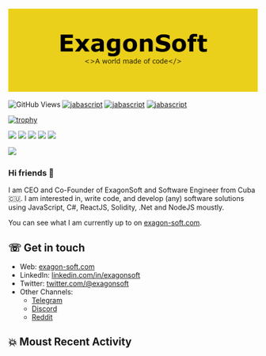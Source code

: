 ![natterstefan](https://github.com/exagonsoft/exagonsoft/blob/main/ExagonSoft.png)

              

![GitHub Views](https://komarev.com/ghpvc/?username=exagonsoft&color=FAC151)
[![jabascript](https://img.shields.io/badge/Javascript-Fan-FAC151.svg?logo=javascript&logoWidth=20)](https://github.com/exagonsoft)
[![jabascript](https://img.shields.io/badge/BlockChain-Fan-FAC151.svg?logo=bitcoin&logoWidth=20)](https://github.com/exagonsoft)
[![jabascript](https://img.shields.io/badge/GameDevelop-Fan-FAC151.svg?logo=unity&logoWidth=20)](https://github.com/exagonsoft)

[![trophy](https://github-profile-trophy.vercel.app/?username=exagonsoft&theme=onedark&row=1&column=6)](https://github.com/ryo-ma/github-profile-trophy)

[![](http://github-profile-summary-cards.vercel.app/api/cards/profile-details?username=exagonsoft&theme=gotham)](https://github.com/vn7n24fzkq/github-profile-summary-cards)
[![](http://github-profile-summary-cards.vercel.app/api/cards/repos-per-language?username=exagonsoft&theme=gotham)](https://github.com/vn7n24fzkq/github-profile-summary-cards) [![](http://github-profile-summary-cards.vercel.app/api/cards/most-commit-language?username=exagonsoft&theme=gotham)](https://github.com/vn7n24fzkq/github-profile-summary-cards)
[![](http://github-profile-summary-cards.vercel.app/api/cards/stats?username=exagonsoft&theme=gotham)](https://github.com/vn7n24fzkq/github-profile-summary-cards) [![](http://github-profile-summary-cards.vercel.app/api/cards/productive-time?username=exagonsoft&theme=gotham&utcOffset=8)](https://github.com/vn7n24fzkq/github-profile-summary-cards)

![](https://komarev.com/ghpvc/?username=exagonsoft&style=for-the-badge&color=yellow)

### Hi friends 👋

I am CEO and Co-Founder of ExagonSoft and Software Engineer from Cuba
🇨🇺. I am interested in, write code, and develop (any) software solutions
using JavaScript, C#, ReactJS, Solidity, .Net and NodeJS moustly.

You can see what I am currently up to on [exagon-soft.com](https://exagon-soft.com).

## ☏ Get in touch

- Web: [exagon-soft.com](https://exagonsoft-site.firebaseapp.com/)
- LinkedIn: [linkedin.com/in/exagonsoft](https://www.linkedin.com/in/alvaro-raul-martin-peraza-165114210/)
- Twitter: [twitter.com/@exagonsoft](https://twitter.com/ExagonsoftS)<br />
- Other Channels:
  - [Telegram](https://t.me/exagonsoft_SL)
  - [Discord](https://discord.com/channels/943003573518745681/943004204094595073)
  - [Reddit](https://www.reddit.com/r/ExagonSoft_Work)



## 💥 Moust Recent Activity
<!--START_SECTION:activity-->

<!--END_SECTION:activity-->

